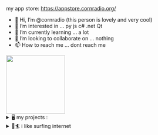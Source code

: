 my app store: https://appstore.cornradio.org/

- 👋 Hi, I’m @cornradio (this person is lovely and very cool)
- 👀 I’m interested in ...  py js c# .net Qt 
- 🌱 I’m currently learning ... a lot
- 💞️ I’m looking to collaborate on ... nothing
- 📫 How to reach me ... dont reach me

<img height="160" src="https://github-readme-stats.vercel.app/api?username=cornradio&count_private=true&show_icons=true&theme=onedark&include_all_commits=true&hide_border=true"/>

<details>
<summary>🖥️ my projects :</summary>
  
  - python stuff
  - https://github.com/cornradio/dumb_menu  
  - web stuff
  - https://github.com/cornradio/webclipboard
  - https://github.com/cornradio/LANwebclipboard-win-flask
  - https://github.com/cornradio/watchTV
  - windows tool stuff
  - https://github.com/cornradio/apex_runner
  - https://github.com/cornradio/pausemygame
  - ahk stuff
  - https://github.com/cornradio/ahkshortcut
  - https://github.com/cornradio/lightspeed-UI
  - js stuff
  - https://github.com/cornradio/jandanusersearch

</details>

<details>
<summary>🌊🏄 i like surfing internet</summary>

  - https://www.v2ex.com/
  - http://jandan.net/
  - https://www.smzdm.com/
  - https://free.apprcn.com/
  - https://www.appinn.com/
  - https://youquhome.com/
  - https://codepen.io/trending
  - https://www.jiumodiary.com
  - https://snippet-generator.app
  - https://chat.openai.com/chat
  - https://dev.to/
  - https://app.hackthebox.com/home
  - https://www.w3schools.com/

</details>
  

